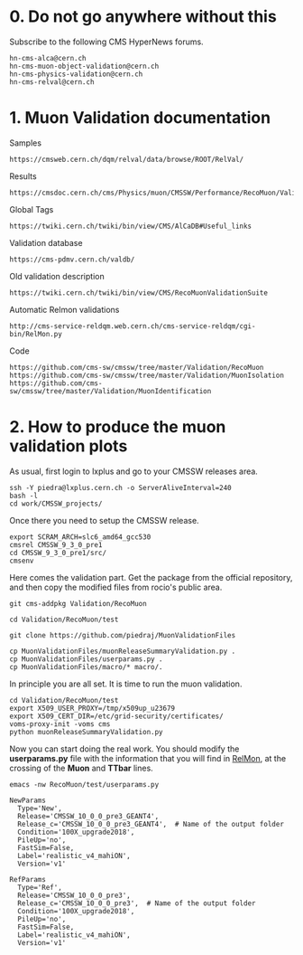 # 0. Do not go anywhere without this

Subscribe to the following CMS HyperNews forums.

    hn-cms-alca@cern.ch
    hn-cms-muon-object-validation@cern.ch
    hn-cms-physics-validation@cern.ch
    hn-cms-relval@cern.ch

# 1. Muon Validation documentation

Samples

    https://cmsweb.cern.ch/dqm/relval/data/browse/ROOT/RelVal/

Results

    https://cmsdoc.cern.ch/cms/Physics/muon/CMSSW/Performance/RecoMuon/Validation/val/

Global Tags

    https://twiki.cern.ch/twiki/bin/view/CMS/AlCaDB#Useful_links

Validation database

    https://cms-pdmv.cern.ch/valdb/

Old validation description

    https://twiki.cern.ch/twiki/bin/view/CMS/RecoMuonValidationSuite

Automatic Relmon validations

    http://cms-service-reldqm.web.cern.ch/cms-service-reldqm/cgi-bin/RelMon.py

Code

    https://github.com/cms-sw/cmssw/tree/master/Validation/RecoMuon
    https://github.com/cms-sw/cmssw/tree/master/Validation/MuonIsolation
    https://github.com/cms-sw/cmssw/tree/master/Validation/MuonIdentification

# 2. How to produce the muon validation plots

As usual, first login to lxplus and go to your CMSSW releases area.

    ssh -Y piedra@lxplus.cern.ch -o ServerAliveInterval=240
    bash -l
    cd work/CMSSW_projects/

Once there you need to setup the CMSSW release.

    export SCRAM_ARCH=slc6_amd64_gcc530
    cmsrel CMSSW_9_3_0_pre1
    cd CMSSW_9_3_0_pre1/src/
    cmsenv

Here comes the validation part. Get the package from the official repository, and then copy the modified files from rocio's public area.

    git cms-addpkg Validation/RecoMuon

    cd Validation/RecoMuon/test

    git clone https://github.com/piedraj/MuonValidationFiles

    cp MuonValidationFiles/muonReleaseSummaryValidation.py .
    cp MuonValidationFiles/userparams.py .
    cp MuonValidationFiles/macro/* macro/.

In principle you are all set. It is time to run the muon validation.

    cd Validation/RecoMuon/test
    export X509_USER_PROXY=/tmp/x509up_u23679
    export X509_CERT_DIR=/etc/grid-security/certificates/
    voms-proxy-init -voms cms
    python muonReleaseSummaryValidation.py

Now you can start doing the real work. You should modify the **userparams.py** file with the information that you will find in [RelMon](https://cms-pdmv.cern.ch/relmon/), at the crossing of the **Muon** and **TTbar** lines.

    emacs -nw RecoMuon/test/userparams.py

    NewParams
      Type='New',
      Release='CMSSW_10_0_0_pre3_GEANT4',
      Release_c='CMSSW_10_0_0_pre3_GEANT4',  # Name of the output folder
      Condition='100X_upgrade2018',
      PileUp='no',
      FastSim=False,
      Label='realistic_v4_mahiON',
      Version='v1'

    RefParams
      Type='Ref',
      Release='CMSSW_10_0_0_pre3',
      Release_c='CMSSW_10_0_0_pre3',  # Name of the output folder
      Condition='100X_upgrade2018',
      PileUp='no',
      FastSim=False,
      Label='realistic_v4_mahiON',
      Version='v1'
